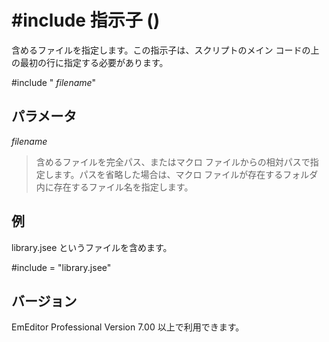 # \#include 指示子 ()

含めるファイルを指定します。この指示子は、スクリプトのメイン コードの上の最初の行に指定する必要があります。

#include " _filename_"

## パラメータ

_filename_

> 含めるファイルを完全パス、またはマクロ ファイルからの相対パスで指定します。パスを省略した場合は、マクロ ファイルが存在するフォルダ内に存在するファイル名を指定します。

## 例

library.jsee というファイルを含めます。

#include = "library.jsee"

## バージョン

EmEditor Professional Version 7.00 以上で利用できます。
